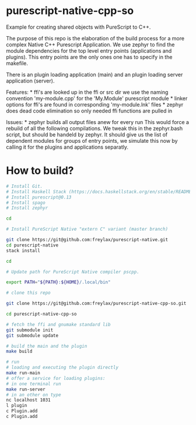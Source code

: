 # purescript-native-cpp-so
Example for creating shared objects with PureScript to C++.

The purpose of this repo is the elaboration of the build process
for a more complex Native C++ Purescript Application.
We use zephyr to find the module dependencies for the top level
entry points (applications and plugins). This entry points
are the only ones one has to specify in the makefile.

There is an plugin loading application (main) and
an plugin loading server application (server). 

Features:
	* ffi's are looked up in the ffi or src dir
		we use the naming convention 'my-module.cpp'
		for the 'My.Module' purescript module
	* linker options for ffi's are found in corresponding
		'my-module.lnk' files
	* zephyr does dead code elimination so only needed
		ffi functions are pulled in
	
Issues:
	* zephyr builds all output files anew for every run
		This would force a rebuild of all the following
		compilations. We tweak this in the zephyr.bash
		script, but should be handeld by zephyr.
		It should give us the list of dependent modules
		for groups of entry points, we simulate this now by
		calling it for the plugins and applications separatly.

# How to build?

```bash
# Install Git.
# Install Haskell Stack (https://docs.haskellstack.org/en/stable/README/).
# Install purescript@0.13
# Install spago
# Install zephyr

cd 

# Install PureScript Native "extern C" variant (master branch)

git clone https://git@github.com:freylax/purescript-native.git
cd purescript-native
stack install

cd

# Update path for PureScript Native compiler pscpp.

export PATH="${PATH}:${HOME}/.local/bin"

# clone this repo

git clone https://git@github.com:freylax/purescript-native-cpp-so.git

cd purescript-native-cpp-so

# fetch the ffi and gnumake standard lib
git submodule init
git submodule update

# build the main and the plugin
make build

# run
# loading and executing the plugin directly
make run-main
# offer a service for loading plugins:
# in one terminal run
make run-server
# in an other on type
nc localhost 1031
l plugin 
c Plugin.add
c Plugin.add

